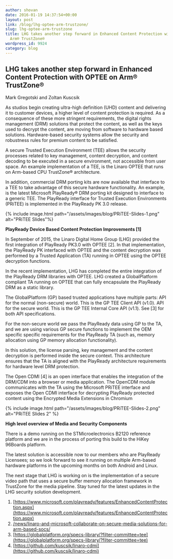 ```yaml
---
author: shovan
date: 2016-01-19 14:37:54+00:00
layout: post
link: /blog/lhg-optee-arm-trustzone/
slug: lhg-optee-arm-trustzone
title: LHG takes another step forward in Enhanced Content Protection with OPTEE on
  Arm® TrustZone®
wordpress_id: 9924
category: blog
---
```


## LHG takes another step forward in Enhanced Content Protection with OPTEE on Arm® TrustZone®

Mark Gregotski and Zoltan Kuscsik

As studios begin creating ultra-high definition (UHD) content and delivering it to customer devices, a higher level of content protection is required. As a consequence of these more stringent requirements, the digital rights management (DRM) solutions that protect the content, as well as the keys used to decrypt the content, are moving from software to hardware based solutions. Hardware-based security systems allow the security and robustness rules for premium content to be satisfied.

A secure Trusted Execution Environment (TEE) allows the security processes related to key management, content decryption, and content decoding to be executed in a secure environment, not accessible from user space. An example implementation of a TEE, is the Linaro OPTEE that runs on Arm-based CPU TrustZone® architecture.

In addition, commercial DRM porting kits are now available that interface to a TEE to take advantage of this secure hardware functionality. An example, is the latest Microsoft PlayReady® DRM porting kit designed to interface to a generic TEE. The PlayReady interface for Trusted Execution Environments (PRiTEE) is implemented in the PlayReady PK 3.0 release.

{% include image.html path="/assets/images/blog/PRiTEE-Slides-1.png" alt="PRiTEE Slides"%}

**PlayReady Device Based Content Protection Improvements [1]**

In September of 2015, the Linaro Digital Home Group (LHG) provided the first integration of PlayReady PK3.0 with OPTEE [2]. In that implementation, the PlayReady PK interfaced with OPTEE and the content decryption was performed by a Trusted Application (TA) running in OPTEE using the OPTEE decryption functions.

In the recent implementation, LHG has completed the entire integration of the PlayReady DRM libraries with OPTEE. LHG created a GlobalPlatform compliant TA running on OPTEE that can fully encapsulate the PlayReady DRM as a static library.

The GlobalPlatform (GP) based trusted applications have multiple parts:
API for the normal (non-secure) world. This is the GP TEE Client API (v1.0).
API for the secure world. This is the GP TEE Internal Core API (v1.1). See [3] for both API specifications.

For the non-secure world we pass the PlayReady data using GP to the TA, and we are using various GP secure functions to implement the OEM specific specific requirements for the PlayReady TA (such as, memory allocation using GP memory allocation functionality).

In this solution, the license parsing, key management and the content decryption is performed inside the secure context. This architecture ensures that the TA is aligned with the PlayReady architecture requirements for hardware level DRM protection.

The Open CDMI [4] is an open interface that enables the integration of the DRM/CDM into a browser or media application. The OpenCDM module communicates with the TA using the Microsoft PRiTEE interface and exposes the Open CDMI interface for decrypting PlayReady protected content using the Encrypted Media Extensions in Chromium

{% include image.html path="/assets/images/blog/PRiTEE-Slides-2.png" alt="PRiTEE Slides 2" %}

**High level overview of Media and Security Components**

There is a demo running on the STMicroelectronics B2120 reference platform and we are in the process of porting this build to the HiKey 96Boards platform.

The latest solution is accessible now to our members who are PlayReady Licensees; so we look forward to see it running on multiple Arm-based hardware platforms in the upcoming months on both Android and Linux.

The next stage that LHG is working on is the implementation of a secure video path that uses a secure buffer memory allocation framework in TrustZone for the media pipeline. Stay tuned for the latest updates in the LHG security solution development.

1. [https://www.microsoft.com/playready/features/EnhancedContentProtection.aspx](https://www.microsoft.com/playready/features/EnhancedContentProtection.aspx)
2. [/news/linaro-and-microsoft-collaborate-on-secure-media-solutions-for-arm-based-socs/](/news/linaro-and-microsoft-collaborate-on-secure-media-solutions-for-arm-based-socs/)
3. [https://globalplatform.org/specs-library/?filter-committee=tee](https://globalplatform.org/specs-library/?filter-committee=tee)
4. [https://github.com/kuscsik/linaro-cdmi](https://github.com/kuscsik/linaro-cdmi)